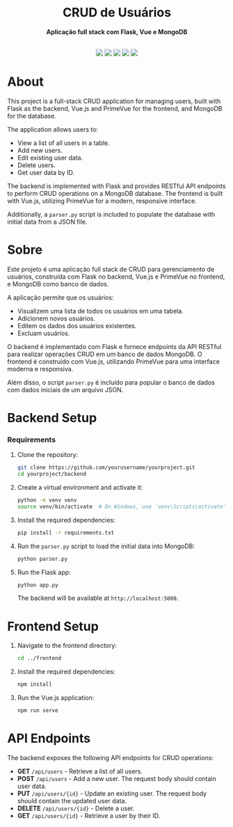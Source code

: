 
<div align="center">
  <br>
  <h1>CRUD de Usuários</h1>
  <strong>Aplicação full stack com Flask, Vue e MongoDB</strong>
</div>
<br>
<p align="center">
  <img src="https://img.shields.io/badge/Python-3776AB?style=for-the-badge&logo=python&logoColor=white">
  <img src="https://img.shields.io/badge/Flask-000000?style=for-the-badge&logo=flask&logoColor=white">
  <img src="https://img.shields.io/badge/Vue.js-4FC08D?style=for-the-badge&logo=vue.js&logoColor=white">
  <img src="https://img.shields.io/badge/MongoDB-47A248?style=for-the-badge&logo=mongodb&logoColor=white">
  <img src="https://img.shields.io/badge/PrimeVue-333?style=for-the-badge&logo=vue.js&logoColor=white">
</p>

# About
  This project is a full-stack CRUD application for managing users, built with Flask as the backend, Vue.js and PrimeVue for the frontend, and MongoDB for the database. 

  The application allows users to:
  - View a list of all users in a table.
  - Add new users.
  - Edit existing user data.
  - Delete users.
  - Get user data by ID.
    

  The backend is implemented with Flask and provides RESTful API endpoints to perform CRUD operations on a MongoDB database. The frontend is built with Vue.js, utilizing PrimeVue for a modern, responsive interface.

  Additionally, a `parser.py` script is included to populate the database with initial data from a JSON file.

# Sobre
  Este projeto é uma aplicação full stack de CRUD para gerenciamento de usuários, construída com Flask no backend, Vue.js e PrimeVue no frontend, e MongoDB como banco de dados.

  A aplicação permite que os usuários:
  - Visualizem uma lista de todos os usuários em uma tabela.
  - Adicionem novos usuários.
  - Editem os dados dos usuários existentes.
  - Excluam usuários.

  O backend é implementado com Flask e fornece endpoints da API RESTful para realizar operações CRUD em um banco de dados MongoDB. O frontend é construído com Vue.js, utilizando PrimeVue para uma interface moderna e responsiva.

  Além disso, o script `parser.py` é incluído para popular o banco de dados com dados iniciais de um arquivo JSON.

# Backend Setup
### Requirements
1. Clone the repository:
   ```bash
   git clone https://github.com/yourusername/yourproject.git
   cd yourproject/backend
   ```

2. Create a virtual environment and activate it:
   ```bash
   python -m venv venv
   source venv/bin/activate  # On Windows, use `venv\Scripts\activate`
   ```

3. Install the required dependencies:
   ```bash
   pip install -r requirements.txt
   ```

4. Run the `parser.py` script to load the initial data into MongoDB:
   ```bash
   python parser.py
   ```

5. Run the Flask app:
   ```bash
   python app.py
   ```

   The backend will be available at `http://localhost:5000`.

# Frontend Setup
1. Navigate to the frontend directory:
   ```bash
   cd ../frontend
   ```

2. Install the required dependencies:
   ```bash
   npm install
   ```

3. Run the Vue.js application:
   ```bash
   npm run serve
   ```

  
# API Endpoints
The backend exposes the following API endpoints for CRUD operations:

- **GET** `/api/users` - Retrieve a list of all users.
- **POST** `/api/users` - Add a new user. The request body should contain user data.
- **PUT** `/api/users/{id}` - Update an existing user. The request body should contain the updated user data.
- **DELETE** `/api/users/{id}` - Delete a user.
- **GET** `/api/users/{id}` - Retrieve a user by their ID.
